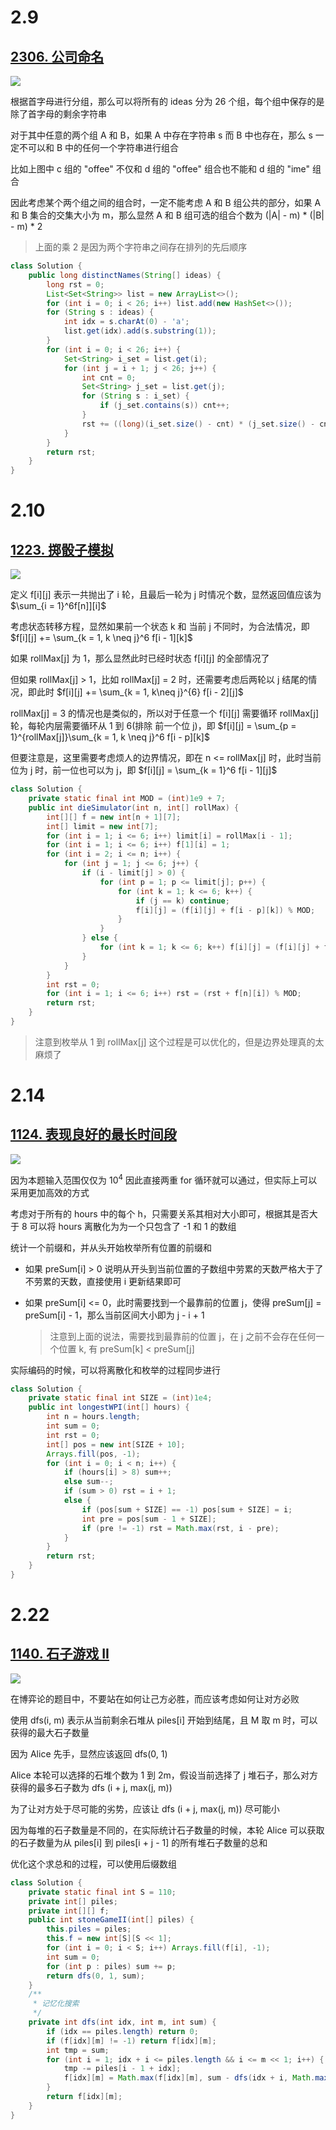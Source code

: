 # 2.9

## [2306. 公司命名](https://leetcode.cn/problems/naming-a-company/)

![](https://cdn.jsdelivr.net/gh/buzzxI/img@latest/img/23/02/10/22:09:18:2306.png)

根据首字母进行分组，那么可以将所有的 ideas 分为 26 个组，每个组中保存的是除了首字母的剩余字符串

对于其中任意的两个组 A 和 B，如果 A 中存在字符串 s 而 B 中也存在，那么 s 一定不可以和 B 中的任何一个字符串进行组合

比如上图中 c 组的 "offee" 不仅和 d 组的 "offee" 组合也不能和 d 组的 "ime" 组合

因此考虑某个两个组之间的组合时，一定不能考虑 A 和 B 组公共的部分，如果 A 和 B 集合的交集大小为 m，那么显然 A 和 B 组可选的组合个数为 (|A| - m) * (|B| - m) * 2

>   上面的乘 2 是因为两个字符串之间存在排列的先后顺序

```java
class Solution {
    public long distinctNames(String[] ideas) {
        long rst = 0;
        List<Set<String>> list = new ArrayList<>();
        for (int i = 0; i < 26; i++) list.add(new HashSet<>());
        for (String s : ideas) {
            int idx = s.charAt(0) - 'a';
            list.get(idx).add(s.substring(1));
        } 
        for (int i = 0; i < 26; i++) {
            Set<String> i_set = list.get(i);
            for (int j = i + 1; j < 26; j++) {
                int cnt = 0;
                Set<String> j_set = list.get(j);
                for (String s : i_set) {
                    if (j_set.contains(s)) cnt++;
                }
                rst += ((long)(i_set.size() - cnt) * (j_set.size() - cnt)) << 1;
            }
        }
        return rst;
    }
}
```

# 2.10

## [1223. 掷骰子模拟](https://leetcode.cn/problems/dice-roll-simulation/)

![](https://cdn.jsdelivr.net/gh/buzzxI/img@latest/img/23/02/10/22:28:05:1223.png)

定义 f\[i][j] 表示一共抛出了 i 轮，且最后一轮为 j 时情况个数，显然返回值应该为 $\sum_{i = 1}^6f[n]][i]$

考虑状态转移方程，显然如果前一个状态 k 和 当前 j 不同时，为合法情况，即 $f[i][j] += \sum_{k = 1, k \neq j}^6 f[i - 1][k]$

如果 rollMax[j] 为 1，那么显然此时已经时状态 f\[i][j] 的全部情况了

但如果 rollMax[j] > 1，比如 rollMax[j] = 2 时，还需要考虑后两轮以 j 结尾的情况，即此时 $f[i][j] += \sum_{k = 1, k\neq j}^{6} f[i - 2][j]$

rollMax[j] = 3 的情况也是类似的，所以对于任意一个 f\[i][j] 需要循环 rollMax[j] 轮，每轮内层需要循环从 1 到 6(排除 前一个位 j)，即 $f[i][j] = \sum_{p = 1}^{rollMax[j]}\sum_{k = 1, k \neq j}^6 f[i - p][k]$

但要注意是，这里需要考虑烦人的边界情况，即在 n <= rollMax[j] 时，此时当前位为 j 时，前一位也可以为 j，即 $f[i][j] = \sum_{k = 1}^6 f[i - 1][j]$

```java
class Solution {
    private static final int MOD = (int)1e9 + 7;
    public int dieSimulator(int n, int[] rollMax) {
        int[][] f = new int[n + 1][7];
        int[] limit = new int[7];
        for (int i = 1; i <= 6; i++) limit[i] = rollMax[i - 1];
        for (int i = 1; i <= 6; i++) f[1][i] = 1;
        for (int i = 2; i <= n; i++) {
            for (int j = 1; j <= 6; j++) {
                if (i - limit[j] > 0) {
                    for (int p = 1; p <= limit[j]; p++) {
                        for (int k = 1; k <= 6; k++) {
                            if (j == k) continue;
                            f[i][j] = (f[i][j] + f[i - p][k]) % MOD;
                        }
                    }
                } else {
                    for (int k = 1; k <= 6; k++) f[i][j] = (f[i][j] + f[i - 1][k]) % MOD;
                }
            }
        }
        int rst = 0;
        for (int i = 1; i <= 6; i++) rst = (rst + f[n][i]) % MOD;
        return rst;
    }
}
```

>   注意到枚举从 1 到 rollMax[j] 这个过程是可以优化的，但是边界处理真的太麻烦了

# 2.14

## [1124. 表现良好的最长时间段](https://leetcode.cn/problems/longest-well-performing-interval/)

![](https://cdn.jsdelivr.net/gh/buzzxI/img@latest/img/23/02/15/19:28:57:1124.png)

因为本题输入范围仅仅为 $10^4$ 因此直接两重 for 循环就可以通过，但实际上可以采用更加高效的方式

考虑对于所有的 hours 中的每个 h，只需要关系其相对大小即可，根据其是否大于 8 可以将 hours 离散化为为一个只包含了 -1 和 1 的数组

统计一个前缀和，并从头开始枚举所有位置的前缀和

*   如果 preSum[i] > 0 说明从开头到当前位置的子数组中劳累的天数严格大于了不劳累的天数，直接使用 i 更新结果即可

*   如果 preSum[i] <= 0，此时需要找到一个最靠前的位置 j，使得 preSum[j] = preSum[i] - 1，那么当前区间大小即为 j - i + 1

    >   注意到上面的说法，需要找到最靠前的位置 j，在 j 之前不会存在任何一个位置 k, 有 preSum[k] < preSum[j]

实际编码的时候，可以将离散化和枚举的过程同步进行

```java
class Solution {
    private static final int SIZE = (int)1e4;
    public int longestWPI(int[] hours) {
        int n = hours.length;
        int sum = 0;
        int rst = 0;
        int[] pos = new int[SIZE + 10];
        Arrays.fill(pos, -1);
        for (int i = 0; i < n; i++) {
            if (hours[i] > 8) sum++;
            else sum--;
            if (sum > 0) rst = i + 1;
            else {
                if (pos[sum + SIZE] == -1) pos[sum + SIZE] = i;
                int pre = pos[sum - 1 + SIZE];
                if (pre != -1) rst = Math.max(rst, i - pre);
            }
        }
        return rst;
    }
}
```

# 2.22

## [1140. 石子游戏 II](https://leetcode.cn/problems/stone-game-ii/)

![](https://cdn.jsdelivr.net/gh/buzzxI/img@latest/img/23/02/22/21:51:38:1140.png)

在博弈论的题目中，不要站在如何让己方必胜，而应该考虑如何让对方必败

使用 dfs(i, m) 表示从当前剩余石堆从 piles[i] 开始到结尾，且 M 取 m 时，可以获得的最大石子数量

因为 Alice 先手，显然应该返回 dfs(0, 1)

Alice 本轮可以选择的石堆个数为 1 到 2m，假设当前选择了 j 堆石子，那么对方获得的最多石子数为 dfs (i + j, max(j, m))

为了让对方处于尽可能的劣势，应该让 dfs (i + j, max(j, m)) 尽可能小

因为每堆的石子数量是不同的，在实际统计石子数量的时候，本轮 Alice 可以获取的石子数量为从 piles[i] 到 piles[i + j - 1] 的所有堆石子数量的总和

优化这个求总和的过程，可以使用后缀数组

```java
class Solution {
    private static final int S = 110;
    private int[] piles;
    private int[][] f;
    public int stoneGameII(int[] piles) {
        this.piles = piles;
        this.f = new int[S][S << 1];
        for (int i = 0; i < S; i++) Arrays.fill(f[i], -1);
        int sum = 0;
        for (int p : piles) sum += p;
        return dfs(0, 1, sum);
    }
    /**
     * 记忆化搜索
     */
    private int dfs(int idx, int m, int sum) {
        if (idx == piles.length) return 0;
        if (f[idx][m] != -1) return f[idx][m];
        int tmp = sum;
        for (int i = 1; idx + i <= piles.length && i <= m << 1; i++) {
            tmp -= piles[i - 1 + idx];
            f[idx][m] = Math.max(f[idx][m], sum - dfs(idx + i, Math.max(i, m), tmp));
        }
        return f[idx][m];
    }
}
```





